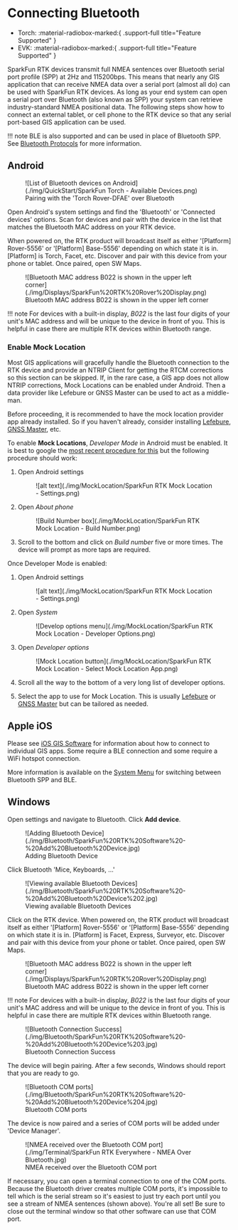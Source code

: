 # Connecting Bluetooth

<!--
Compatibility Icons
====================================================================================

:material-radiobox-marked:{ .support-full title="Feature Supported" }
:material-radiobox-indeterminate-variant:{ .support-partial title="Feature Partially Supported" }
:material-radiobox-blank:{ .support-none title="Feature Not Supported" }
-->

<div class="grid cards fill" markdown>

- Torch: :material-radiobox-marked:{ .support-full title="Feature Supported" }
- EVK: :material-radiobox-marked:{ .support-full title="Feature Supported" }

</div>


SparkFun RTK devices transmit full NMEA sentences over Bluetooth serial port profile (SPP) at 2Hz and 115200bps. This means that nearly any GIS application that can receive NMEA data over a serial port (almost all do) can be used with SparkFun RTK devices. As long as your end system can open a serial port over Bluetooth (also known as SPP) your system can retrieve industry-standard NMEA positional data. The following steps show how to connect an external tablet, or cell phone to the RTK device so that any serial port-based GIS application can be used.

!!! note
	BLE is also supported and can be used in place of Bluetooth SPP. See [Bluetooth Protocols](https://docs.sparkfun.com/SparkFun_RTK_Everywhere_Firmware/menu_system/#bluetooth-protocol) for more information.

## Android

<figure markdown>
![List of Bluetooth devices on Android](./img/QuickStart/SparkFun Torch - Available Devices.png)
<figcaption markdown>
Pairing with the 'Torch Rover-DFAE' over Bluetooth
</figcaption>
</figure>

Open Android's system settings and find the 'Bluetooth' or 'Connected devices' options. Scan for devices and pair with the device in the list that matches the Bluetooth MAC address on your RTK device.

When powered on, the RTK product will broadcast itself as either '[Platform] Rover-5556' or '[Platform] Base-5556' depending on which state it is in. [Platform] is Torch, Facet, etc. Discover and pair with this device from your phone or tablet. Once paired, open SW Maps.

<figure markdown>
![Bluetooth MAC address B022 is shown in the upper left corner](./img/Displays/SparkFun%20RTK%20Rover%20Display.png)
<figcaption markdown>
Bluetooth MAC address B022 is shown in the upper left corner
</figcaption>
</figure>

!!! note
	For devices with a built-in display, *B022* is the last four digits of your unit's MAC address and will be unique to the device in front of you. This is helpful in case there are multiple RTK devices within Bluetooth range.

### Enable Mock Location

Most GIS applications will gracefully handle the Bluetooth connection to the RTK device and provide an NTRIP Client for getting the RTCM corrections so this section can be skipped. If, in the rare case, a GIS app does not allow NTRIP corrections, Mock Locations can be enabled under Android. Then a data provider like Lefebure or GNSS Master can be used to act as a middle-man.

Before proceeding, it is recommended to have the mock location provider app already installed. So if you haven't already, consider installing [Lefebure](gis_software_android.md/#lefebure), [GNSS Master](gis_software_android.md/#gnss-master), etc.

To enable **Mock Locations**, *Developer Mode* in Android must be enabled. It is best to google the [most recent procedure for this](https://www.google.com/search?q=how+to+allow+mock+location+on+android) but the following procedure should work:

1) Open Android settings

	<figure markdown>
	![alt text](./img/MockLocation/SparkFun RTK Mock Location - Settings.png)
	<figcaption markdown>
	</figcaption>
	</figure>

2) Open *About phone*

	<figure markdown>
	![Build Number box](./img/MockLocation/SparkFun RTK Mock Location - Build Number.png)
	<figcaption markdown>
	</figcaption>
	</figure>

3) Scroll to the bottom and click on *Build number* five or more times. The device will prompt as more taps are required.

Once Developer Mode is enabled:

1) Open Android settings

	<figure markdown>
	![alt text](./img/MockLocation/SparkFun RTK Mock Location - Settings.png)
	<figcaption markdown>
	</figcaption>
	</figure>

2) Open *System*

	<figure markdown>
	![Develop options menu](./img/MockLocation/SparkFun RTK Mock Location - Developer Options.png)
	<figcaption markdown>
	</figcaption>
	</figure>

3) Open *Developer options*

	<figure markdown>
	![Mock Location button](./img/MockLocation/SparkFun RTK Mock Location - Select Mock Location App.png)
	<figcaption markdown>
	</figcaption>
	</figure>

4) Scroll all the way to the bottom of a very long list of developer options.

5) Select the app to use for Mock Location. This is usually [Lefebure](gis_software_android.md/#lefebure) or [GNSS Master](gis_software_android.md/#gnss-master) but can be tailored as needed.

## Apple iOS

Please see [iOS GIS Software](gis_software_ios.md) for information about how to connect to individual GIS apps. Some require a BLE connection and some require a WiFi hotspot connection.

More information is available on the [System Menu](menu_system.md) for switching between Bluetooth SPP and BLE.

## Windows

Open settings and navigate to Bluetooth. Click **Add device**.

<figure markdown>
![Adding Bluetooth Device](./img/Bluetooth/SparkFun%20RTK%20Software%20-%20Add%20Bluetooth%20Device.jpg)
<figcaption markdown>
Adding Bluetooth Device
</figcaption>
</figure>

Click Bluetooth 'Mice, Keyboards, ...'

<figure markdown>
![Viewing available Bluetooth Devices](./img/Bluetooth/SparkFun%20RTK%20Software%20-%20Add%20Bluetooth%20Device%202.jpg)
<figcaption markdown>
Viewing available Bluetooth Devices
</figcaption>
</figure>

Click on the RTK device. When powered on, the RTK product will broadcast itself as either '[Platform] Rover-5556' or '[Platform] Base-5556' depending on which state it is in. [Platform] is Facet, Express, Surveyor, etc. Discover and pair with this device from your phone or tablet. Once paired, open SW Maps.

<figure markdown>
![Bluetooth MAC address B022 is shown in the upper left corner](./img/Displays/SparkFun%20RTK%20Rover%20Display.png)
<figcaption markdown>
Bluetooth MAC address B022 is shown in the upper left corner
</figcaption>
</figure>

!!! note
	For devices with a built-in display, *B022* is the last four digits of your unit's MAC address and will be unique to the device in front of you. This is helpful in case there are multiple RTK devices within Bluetooth range.

<figure markdown>
![Bluetooth Connection Success](./img/Bluetooth/SparkFun%20RTK%20Software%20-%20Add%20Bluetooth%20Device%203.jpg)
<figcaption markdown>
Bluetooth Connection Success
</figcaption>
</figure>

The device will begin pairing. After a few seconds, Windows should report that you are ready to go.

<figure markdown>
![Bluetooth COM ports](./img/Bluetooth/SparkFun%20RTK%20Software%20-%20Add%20Bluetooth%20Device%204.jpg)
<figcaption markdown>
Bluetooth COM ports
</figcaption>
</figure>

The device is now paired and a series of COM ports will be added under 'Device Manager'.

<figure markdown>
![NMEA received over the Bluetooth COM port](./img/Terminal/SparkFun RTK Everywhere - NMEA Over Bluetooth.jpg)
<figcaption markdown>
NMEA received over the Bluetooth COM port
</figcaption>
</figure>

If necessary, you can open a terminal connection to one of the COM ports. Because the Bluetooth driver creates multiple COM ports, it's impossible to tell which is the serial stream so it's easiest to just try each port until you see a stream of NMEA sentences (shown above). You're all set! Be sure to close out the terminal window so that other software can use that COM port.
